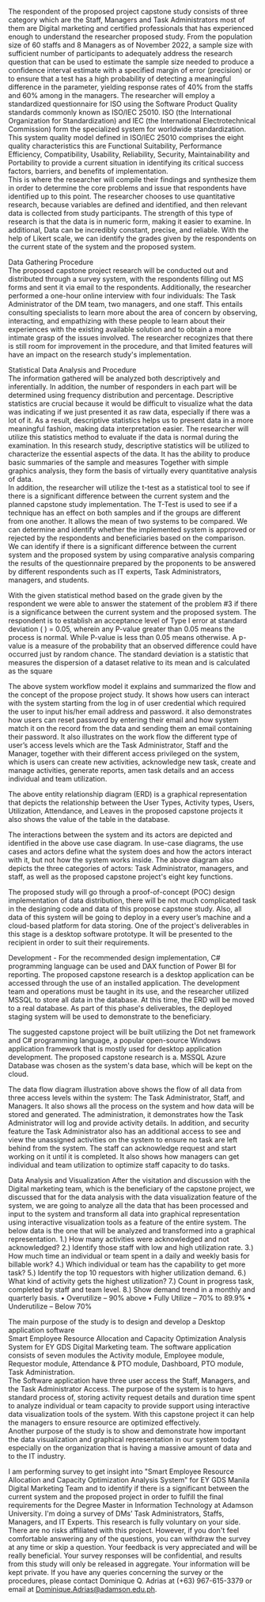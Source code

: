 The respondent of the proposed project capstone study consists of three category which are the Staff, Managers and Task Administrators most of them are Digital marketing and certified professionals that has experienced enough to understand the researcher proposed study. From the population size of 60 staffs and 8 Managers as of November 2022, a sample size with sufficient number of participants to adequately address the research question that can be used to estimate the sample size needed to produce a confidence interval estimate with a specified margin of error (precision) or to ensure that a test has a high probability of detecting a meaningful difference in the parameter, yielding response rates of 40% from the staffs and 60% among in the managers. 
The researcher will employ a standardized questionnaire for ISO using the Software 
Product Quality standards commonly known as ISO/IEC 25010. ISO (the International Organization for Standardization) and IEC (the International Electrotechnical Commission) form the specialized system for worldwide standardization. This system quality model defined in ISO/IEC 25010 comprises the eight quality characteristics this are Functional 
Suitability, Performance Efficiency, Compatibility, Usability, Reliability, Security, Maintainability and Portability to provide a current situation in identifying its critical success factors, barriers, and benefits of implementation.   
This is where the researcher will compile their findings and synthesize them in order to determine the core problems and issue that respondents have identified up to this point. The researcher chooses to use quantitative research, because variables are defined and identified, and then relevant data is collected from study participants. The strength of this type of research is that the data is in numeric form, making it easier to examine. In additional, Data can be incredibly constant, precise, and reliable. With the help of Likert scale, we can identify the grades given by the respondents on the current state of the system and the proposed system. 


Data Gathering Procedure  
  The proposed capstone project research will be conducted out and distributed through a survey system, with the respondents filling out MS forms and sent it via email to the respondents. Additionally, the researcher performed a one-hour online interview with four individuals: The Task Administrator of the DM team, two managers, and one staff. This entails consulting specialists to learn more about the area of concern by observing, interacting, and empathizing with these people to learn about their experiences with the existing available solution and to obtain a more intimate grasp of the issues involved. The researcher recognizes that there is still room for improvement in the procedure, and that limited features will have an impact on the research study's implementation. 
 
 
 
 
 
 
 
 
Statistical Data Analysis and Procedure  
  The information gathered will be analyzed both descriptively and inferentially. In addition, the number of responders in each part will be determined using frequency distribution and percentage. Descriptive statistics are crucial because it would be difficult to visualize what the data was indicating if we just presented it as raw data, especially if there was a lot of it. As a result, descriptive statistics helps us to present data in a more meaningful fashion, making data interpretation easier. The researcher will utilize this statistics method to evaluate if the data is normal during the examination. In this research study, descriptive statistics will be utilized to characterize the essential aspects of the data. It has the ability to produce basic summaries of the sample and measures Together with simple graphics 
analysis, they form the basis of virtually every quantitative analysis of data.  
In addition, the researcher will utilize the t-test as a statistical tool to see if there is a 
significant difference between the current system and the planned capstone study implementation. The T-Test is used to see if a technique has an effect on both samples and if the groups are different from one another. It allows the mean of two systems to be compared. We can determine and identify whether the implemented system is approved or rejected by the respondents and beneficiaries based on the comparison. We can identify if there is a significant difference between the current system and the proposed system by using comparative analysis comparing the results of the questionnaire prepared by the proponents to be answered by different respondents such as IT experts,  Task Administrators, managers, and students.  

With the given statistical method based on the grade given by the respondent we were able to answer the statement of the problem #3 if there is a significance between the current system and the proposed system. 
The respondent is to establish an acceptance level of Type I error at standard deviation ( ) = 0.05, wherein any P-value greater than 0.05 means the process is normal. While P-value is less than 0.05 means otherwise.  A p-value is a measure of the probability that an observed difference could have occurred just by random chance. The standard deviation is a statistic that measures the dispersion of a dataset relative to its mean and is calculated as the square




The above system workflow model it explains and summarized the flow and the concept of the propose project study. It shows how users can interact with the system starting from the log in of user credential which required the user to input his/her email address and password. it also demonstrates how users can reset password by entering their email and how system match it on the record from the data and sending them an email containing their password. It also illustrates on the work flow the different type of user’s access levels which are the Task Administrator, Staff and the Manager, together with their different access privileged on the system, which is users can create new activities, acknowledge new task, create and manage activities, generate reports, amen task details 		and an access individual and team utilization. 
 

The above entity relationship diagram (ERD) is a graphical representation that depicts the relationship between the User Types, Activity types, Users, Utilization, Attendance, and Leaves in the proposed capstone projects it also shows the value of the table in the database. 


The interactions between the system and its actors are depicted and identified in the above use case diagram. In use-case diagrams, the use cases and actors define what the system does and how the actors interact with it, but not how the system works inside. The above diagram also depicts the three categories of actors:  Task Administrator, managers, and staff, as well as the proposed capstone project's eight key functions. 


The proposed study will go through a proof-of-concept (POC) design implementation of data distribution, there will be not much complicated task in the designing code and data of this propose capstone study. Also, all data of this system will be going to deploy in a every user’s machine and a cloud-based platform for data storing. One of the project's deliverables in this stage is a desktop software prototype. It will be presented to the recipient in order to suit their requirements. 

Development - For the recommended design implementation, C# programming language can be used and DAX function of Power BI for reporting. The proposed capstone research is a desktop application can be accessed through the use of an installed application. The development team and operations must be taught in its use, and the researcher utilized MSSQL to store all data in the database. At this time, the ERD will be moved to a real database. As part of this phase's deliverables, the deployed staging system will be used to demonstrate to the beneficiary. 


The suggested capstone project will be built utilizing the Dot net framework and C# programming language, a popular open-source Windows application framework that is mostly used for desktop application development. The proposed capstone research is a. MSSQL Azure Database was chosen as the system's data base, which will be kept on the cloud. 


The data flow diagram illustration above shows the flow of all data from three access levels within the system: The Task Administrator, Staff, and Managers. It also shows all the process on the system and how data will be stored and generated. 
 The administration, it demonstrates how the Task Administrator will log and provide activity details. In addition, and security feature the Task Administrator also has an additional access to see and view the unassigned activities on the system to ensure no task are left behind from the system. The staff can acknowledge request and start working on it until it is completed. It also shows how managers can get individual and team utilization to optimize staff capacity to do tasks. 
 
 
Data Analysis and Visualization 
After the visitation and discussion with the Digital marketing team, which is the beneficiary of the capstone project, we discussed that for the data analysis with the data visualization feature of the system, we are going to analyze all the data that has been processed and input to the system and transform all data into graphical representation using interactive visualization tools as a feature of the entire system. 
The below data is the one that will be analyzed and transformed into a graphical representation. 
1.)	How many activities were acknowledged and not acknowledged? 
2.)	Identify those staff with low and high utilization rate.
3.)	How much time an individual or team spent in a daily and weekly basis for billable work? 
4.)	Which individual or team has the capability to get more task? 
5.)	Identify the top 10 requestors with higher utilization demand.
6.)	What kind of activity gets the highest utilization?
7.)	Count in progress task, completed by staff and team level.
8.)	Show demand trend in a monthly and quarterly basis.
•	Overutilize – 90% above
•	Fully Utilize – 70% to 89.9% 
•	Underutilize – Below 70%  



The main purpose of the study is to design and develop a Desktop application software  
Smart Employee Resource Allocation and Capacity Optimization Analysis System for EY GDS Digital Marketing team. The software application consists of seven modules the Activity module, Employee module, Requestor module, Attendance & PTO module, Dashboard, PTO module, Task Administration.  
The Software application have three user access the Staff, Managers, and the  Task Administrator Access. The purpose of the system is to have standard process of, storing activity request details and duration time spent to analyze individual or team capacity to provide support using interactive data visualization tools of the system. With this capstone project it can help the managers to ensure resource are optimized effectively.  
Another purpose of the study is to show and demonstrate how important the data visualization and graphical representation in our system today especially on the organization that is having a massive amount of data and to the IT industry. 


 I am performing survey to get insight into "Smart Employee Resource Allocation and Capacity Optimization Analysis System" for EY GDS Manila Digital Marketing Team  and to identify if there is a significant between the current system and the proposed project in order to fulfill the final requirements for the Degree Master in Information Technology at 
Adamson University.  I'm doing a survey of DMs’  Task Administrators, Staffs, Managers, and IT Experts. 
 This research is fully voluntary on your side. There are no risks affiliated with this project. However, if you don't feel comfortable answering any of the questions, you can withdraw the survey at any time or skip a question. Your feedback is very appreciated and will be really beneficial. 
 Your survey responses will be confidential, and results from this study will only be released in aggregate. Your information will be kept private. If you have any queries concerning the survey or the procedures, please contact Dominique Q. Adrias at (+63) 967-615-3379 or email  at Dominique.Adrias@adamson.edu.ph. 










